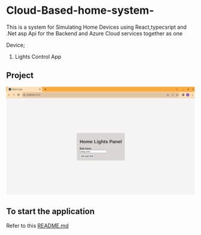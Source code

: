# Cloud-Based-home-system-

This is a system for Simulating Home Devices using React,typecsript and .Net asp Api for the Backend and Azure Cloud services together as one

Device;

1. Lights Control App

## Project

![Light Control App](project.png)

## To start the application

Refer to this [README.md](/Frontend/light-control-app/README.md)

